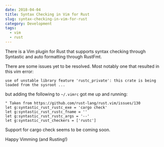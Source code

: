 ```yaml
---
date: 2018-04-04
title: Syntax Checking in Vim for Rust
slug: syntax-checking-in-vim-for-rust
category: Development
tags:
  - vim
  - rust
---
```


There is a Vim plugin for Rust that supports syntax checking through Syntastic and auto formatting through RustFmt.

There are some issues yet to be resolved. Most notably one that resulted in this vim error:

```
use of unstable library feature 'rustc_private': this crate is being loaded from the sysroot ...
```

but adding the following to `~/.vimrc` got me up and running:

```vim
" Taken from https://github.com/rust-lang/rust.vim/issues/130
let g:syntastic_rust_rustc_exe = 'cargo check'
let g:syntastic_rust_rustc_fname = ''
let g:syntastic_rust_rustc_args = '--'
let g:syntastic_rust_checkers = ['rustc']
```

Support for cargo check seems to be coming soon.

Happy Vimming (and Rusting!)